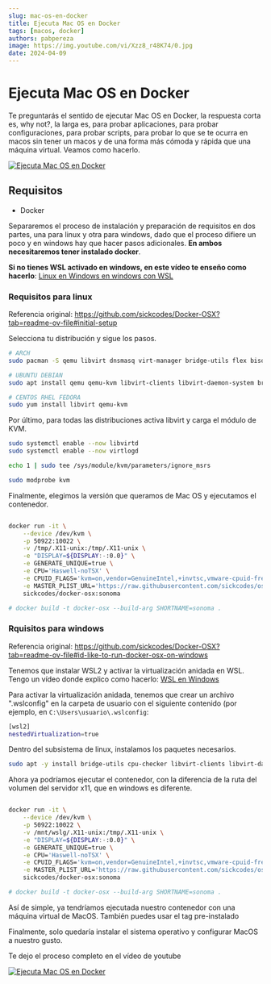 ```yaml
---
slug: mac-os-en-docker
title: Ejecuta Mac OS en Docker
tags: [macos, docker]
authors: pabpereza 
image: https://img.youtube.com/vi/Xzz8_r48K74/0.jpg
date: 2024-04-09
---
```


# Ejecuta Mac OS en Docker
Te preguntarás el sentido de ejecutar Mac OS en Docker, la respuesta corta es, why not?, la larga es, para probar aplicaciones, para probar configuraciones, para probar scripts, para probar lo que se te ocurra en macos sin tener un macos y de una forma más cómoda y rápida que una máquina virtual. Veamos como hacerlo.

<!-- truncate -->

[![Ejecuta Mac OS en Docker](https://img.youtube.com/vi/Xzz8_r48K74/0.jpg)](https://youtu.be/Xzz8_r48K74)

## Requisitos
- Docker

Separaremos el proceso de instalación y preparación de requisitos en dos partes, una para linux y otra para windows, dado que el proceso difiere un poco y en windows hay que hacer pasos adicionales. **En ambos necesitaremos tener instalado docker**.

**Si no tienes WSL activado en windows, en este vídeo te enseño como hacerlo**: [Linux en Windows en windows con WSL](https://youtu.be/p04dRcQh2VM)


### Requisitos para linux
Referencia original: https://github.com/sickcodes/Docker-OSX?tab=readme-ov-file#initial-setup

Selecciona tu distribución y sigue los pasos.
```bash
# ARCH
sudo pacman -S qemu libvirt dnsmasq virt-manager bridge-utils flex bison iptables-nft edk2-ovmf

# UBUNTU DEBIAN
sudo apt install qemu qemu-kvm libvirt-clients libvirt-daemon-system bridge-utils virt-manager libguestfs-tools

# CENTOS RHEL FEDORA
sudo yum install libvirt qemu-kvm
```

Por último, para todas las distribuciones activa libvirt y carga el módulo de KVM.
```bash
sudo systemctl enable --now libvirtd
sudo systemctl enable --now virtlogd

echo 1 | sudo tee /sys/module/kvm/parameters/ignore_msrs

sudo modprobe kvm
```

Finalmente, elegimos la versión que queramos de Mac OS y ejecutamos el contenedor.
```bash

docker run -it \
    --device /dev/kvm \
    -p 50922:10022 \
    -v /tmp/.X11-unix:/tmp/.X11-unix \
    -e "DISPLAY=${DISPLAY:-:0.0}" \
    -e GENERATE_UNIQUE=true \
    -e CPU='Haswell-noTSX' \
    -e CPUID_FLAGS='kvm=on,vendor=GenuineIntel,+invtsc,vmware-cpuid-freq=on' \
    -e MASTER_PLIST_URL='https://raw.githubusercontent.com/sickcodes/osx-serial-generator/master/config-custom-sonoma.plist' \
    sickcodes/docker-osx:sonoma

# docker build -t docker-osx --build-arg SHORTNAME=sonoma .
```




### Rquisitos para windows
Referencia original: https://github.com/sickcodes/Docker-OSX?tab=readme-ov-file#id-like-to-run-docker-osx-on-windows

Tenemos que instalar WSL2 y activar la virtualización anidada en WSL. Tengo un vídeo donde explico como hacerlo: [WSL en Windows](https://youtu.be/Xzz8_r48K74)

Para activar la virtualización anidada, tenemos que crear un archivo ".wslconfig" en la carpeta de usuario con el siguiente contenido (por ejemplo, en `C:\Users\usuario\.wslconfig`:
```bash title=".wslconfig"
[wsl2]
nestedVirtualization=true
```

Dentro del subsistema de linux, instalamos los paquetes necesarios.
```bash
sudo apt -y install bridge-utils cpu-checker libvirt-clients libvirt-daemon qemu qemu-kvm
```

Ahora ya podríamos ejecutar el contenedor, con la diferencia de la ruta del volumen del servidor x11, que en windows es diferente.
```bash

docker run -it \
    --device /dev/kvm \
    -p 50922:10022 \
    -v /mnt/wslg/.X11-unix:/tmp/.X11-unix \
    -e "DISPLAY=${DISPLAY:-:0.0}" \
    -e GENERATE_UNIQUE=true \
    -e CPU='Haswell-noTSX' \
    -e CPUID_FLAGS='kvm=on,vendor=GenuineIntel,+invtsc,vmware-cpuid-freq=on' \
    -e MASTER_PLIST_URL='https://raw.githubusercontent.com/sickcodes/osx-serial-generator/master/config-custom-sonoma.plist' \
    sickcodes/docker-osx:sonoma

# docker build -t docker-osx --build-arg SHORTNAME=sonoma .
```

Así de simple, ya tendríamos ejecutada nuestro contenedor con una máquina virtual de MacOS. También puedes usar el tag pre-instalado


Finalmente, solo quedaría instalar el sistema operativo y configurar MacOS a nuestro gusto.

Te dejo el proceso completo en el vídeo de youtube

[![Ejecuta Mac OS en Docker](https://img.youtube.com/vi/Xzz8_r48K74/0.jpg)](https://youtu.be/Xzz8_r48K74)
